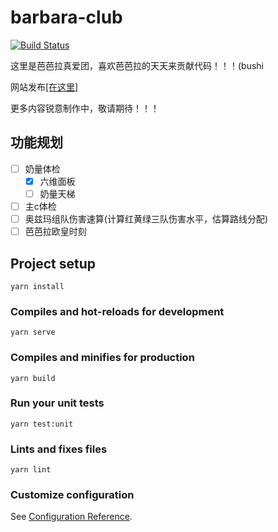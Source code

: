 # barbara-club

[![Build Status](https://dev.azure.com/qwerppoo/personal/_apis/build/status/xdsoar.barbara-club?branchName=refs%2Fpull%2F4%2Fmerge)](https://dev.azure.com/qwerppoo/personal/_build/latest?definitionId=7&branchName=refs%2Fpull%2F4%2Fmerge)

这里是芭芭拉真爱团，喜欢芭芭拉的天天来贡献代码！！！(bushi

网站发布[[在这里]](https://barbara.fun)

更多内容锐意制作中，敬请期待！！！

## 功能规划

- [ ] 奶量体检
  - [x] 六维面板
  - [ ] 奶量天梯
- [ ] 主c体检
- [ ] 奥兹玛组队伤害速算(计算红黄绿三队伤害水平，估算路线分配)
- [ ] 芭芭拉欧皇时刻

## Project setup
```
yarn install
```

### Compiles and hot-reloads for development
```
yarn serve
```

### Compiles and minifies for production
```
yarn build
```

### Run your unit tests
```
yarn test:unit
```

### Lints and fixes files
```
yarn lint
```

### Customize configuration
See [Configuration Reference](https://cli.vuejs.org/config/).
